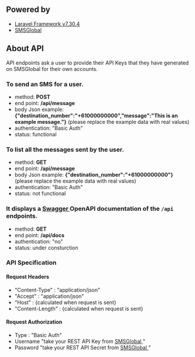 ## Powered by  

- <a href="https://laravel.com" target="_blank"> Laravel Framework v7.30.4 </a>
- <a href="https://smsglobal.com" target="_blank"> SMSGlobal </a>

## About API

API endpoints ask a user to provide their API Keys that they have generated on SMSGlobal for their own accounts.

### To send an SMS for a user.
- method: **POST**
- end point: **/api/message**
- body Json example: **{"destination_number":"+61000000000","message":"This is an example message."}** (please replace the example data with real values)
- authentication: "Basic Auth"
- status: functional

### To list all the messages sent by the user.
- method: **GET**
- end point: **/api/message**
- body Json example: **{"destination_number":"+61000000000"}** (please replace the example data with real values)
- authentication: "Basic Auth"
- status: not functional

### It displays a <a href="https://swagger.io/" target="_blank"> Swagger </a> OpenAPI documentation of the `/api` endpoints. 
- method: **GET**
- end point: **/api/docs**
- authentication: "no"
- status: under consturction


### API Specification

#### Request Headers
- "Content-Type" : "application/json"
- "Accept" : "application/json"
- "Host" : {calculated when request is sent}
- "Content-Length" : {calculated when request is sent}

#### Request Authorization
- Type : "Basic Auth"
- Username "take your REST API Key from <a href="https://smsglobal.com" target="_blank"> SMSGlobal </a>"
- Password "take your REST API Secret from <a href="https://smsglobal.com" target="_blank"> SMSGlobal </a>"